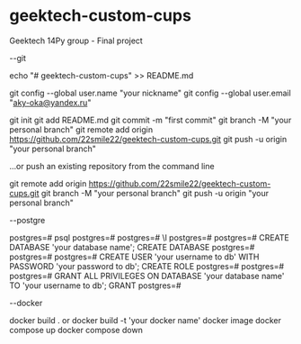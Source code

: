 # geektech-custom-cups
Geektech 14Py group - Final project

--git

echo "# geektech-custom-cups" >> README.md

git config --global user.name "your nickname"
git config --global user.email "aky-oka@yandex.ru"

git init
git add README.md
git commit -m "first commit"
git branch -M "your personal branch"
git remote add origin https://github.com/22smile22/geektech-custom-cups.git
git push -u origin "your personal branch"

…or push an existing repository from the command line

git remote add origin https://github.com/22smile22/geektech-custom-cups.git
git branch -M "your personal branch"
git push -u origin "your personal branch"

--postgre

postgres=# psql
postgres=#
postgres=# \l
postgres=# 
postgres=# CREATE DATABASE 'your database name';
CREATE DATABASE
postgres=#
postgres=#
postgres=# CREATE USER 'your username to db' WITH PASSWORD 'your password to db';
CREATE ROLE
postgres=#
postgres=#
postgres=# GRANT ALL PRIVILEGES ON DATABASE 'your database name' TO 'your username to db';
GRANT
postgres=#

--docker

docker build .  or docker build -t 'your docker name'
docker image
docker compose up
docker compose down
